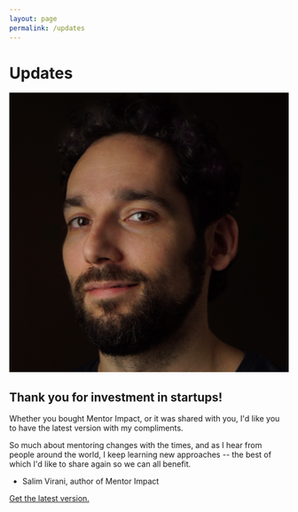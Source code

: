 ```yaml
---
layout: page
permalink: /updates
---
```


# Updates

<img src="/public/img/salim.png" class="profile">

## Thank you for investment in startups!

Whether you bought Mentor Impact, or it was shared with you, I'd like you to have the latest version with my compliments.  

So much about mentoring changes with the times, and as I hear from people around the world, I keep learning new approaches -- the best of which I'd like to share again so we can all benefit.

- Salim Virani, author of Mentor Impact

<script src="https://gumroad.com/js/gumroad.js"></script>
<a class="gumroad-button" href="https://gum.co/mentorimpact/updates">Get the latest version.</a>
